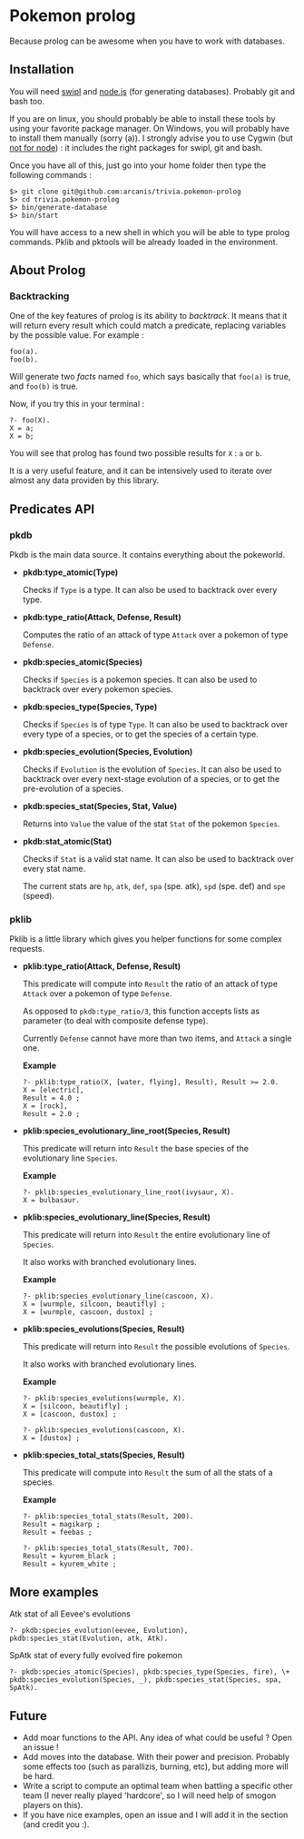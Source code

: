 # Pokemon prolog

Because prolog can be awesome when you have to work with databases.

## Installation

You will need [swipl](http://www.swi-prolog.org/) and [node.js](http://nodejs.org/) (for generating databases). Probably git and bash too.

If you are on linux, you should probably be able to install these tools by using your favorite package manager. On Windows, you will probably have to install them manually (sorry (a)). I strongly advise you to use Cygwin (but [not for node](http://stackoverflow.com/questions/10043177/node-js-cygwin-not-supported)) : it includes the right packages for swipl, git and bash.

Once you have all of this, just go into your home folder then type the following commands :

    $> git clone git@github.com:arcanis/trivia.pokemon-prolog
    $> cd trivia.pokemon-prolog
    $> bin/generate-database
    $> bin/start

You will have access to a new shell in which you will be able to type prolog commands. Pklib and pktools will be already loaded in the environment.

## About Prolog

### Backtracking

One of the key features of prolog is its ability to *backtrack*. It means that it will return every result which could match a predicate, replacing variables by the possible value. For example :

    foo(a).
    foo(b).

Will generate two *facts* named `foo`, which says basically that `foo(a)` is true, and `foo(b)` is true.

Now, if you try this in your terminal :

    ?- foo(X).
    X = a;
    X = b;

You will see that prolog has found two possible results for `X` : `a` or `b`.

It is a very useful feature, and it can be intensively used to iterate over almost any data providen by this library.

## Predicates API

### pkdb

Pkdb is the main data source. It contains everything about the pokeworld.

- **pkdb:type_atomic(Type)**

  Checks if `Type` is a type. It can also be used to backtrack over every type.

- **pkdb:type_ratio(Attack, Defense, Result)**

  Computes the ratio of an attack of type `Attack` over a pokemon of type `Defense`.

- **pkdb:species_atomic(Species)**

  Checks if `Species` is a pokemon species. It can also be used to backtrack over every pokemon species.

- **pkdb:species_type(Species, Type)**

  Checks if `Species` is of type `Type`. It can also be used to backtrack over every type of a species, or to get the species of a certain type.

- **pkdb:species_evolution(Species, Evolution)**

  Checks if `Evolution` is the evolution of `Species`. It can also be used to backtrack over every next-stage evolution of a species, or to get the pre-evolution of a species.

- **pkdb:species_stat(Species, Stat, Value)**

  Returns into `Value` the value of the stat `Stat` of the pokemon `Species`.

- **pkdb:stat_atomic(Stat)**

  Checks if `Stat` is a valid stat name. It can also be used to backtrack over every stat name.

  The current stats are `hp`, `atk`, `def`, `spa` (spe. atk), `spd` (spe. def) and `spe` (speed).

### pklib

Pklib is a little library which gives you helper functions for some complex requests.

- **pklib:type_ratio(Attack, Defense, Result)**

  This predicate will compute into `Result` the ratio of an attack of type `Attack` over a pokemon of type `Defense`.

  As opposed to `pkdb:type_ratio/3`, this function accepts lists as parameter (to deal with composite defense type).

  Currently `Defense` cannot have more than two items, and `Attack` a single one.

  **Example**

      ?- pklib:type_ratio(X, [water, flying], Result), Result >= 2.0.
      X = [electric],
      Result = 4.0 ;
      X = [rock],
      Result = 2.0 ;

- **pklib:species_evolutionary_line_root(Species, Result)**

  This predicate will return into `Result` the base species of the evolutionary line `Species`.

  **Example**

      ?- pklib:species_evolutionary_line_root(ivysaur, X).
      X = bulbasaur.

- **pklib:species_evolutionary_line(Species, Result)**

  This predicate will return into `Result` the entire evolutionary line of `Species`.

  It also works with branched evolutionary lines.

  **Example**

      ?- pklib:species_evolutionary_line(cascoon, X).
      X = [wurmple, silcoon, beautifly] ;
      X = [wurmple, cascoon, dustox] ;

- **pklib:species_evolutions(Species, Result)**

  This predicate will return into `Result` the possible evolutions of `Species`.

  It also works with branched evolutionary lines.

  **Example**

      ?- pklib:species_evolutions(wurmple, X).
      X = [silcoon, beautifly] ;
      X = [cascoon, dustox] ;

      ?- pklib:species_evolutions(cascoon, X).
      X = [dustox] ;

- **pklib:species_total_stats(Species, Result)**

  This predicate will compute into `Result` the sum of all the stats of a species.

  **Example**

      ?- pklib:species_total_stats(Result, 200).
      Result = magikarp ;
      Result = feebas ;

      ?- pklib:species_total_stats(Result, 700).
      Result = kyurem_black ;
      Result = kyurem_white ;

## More examples

Atk stat of all Eevee's evolutions

    ?- pkdb:species_evolution(eevee, Evolution), pkdb:species_stat(Evolution, atk, Atk).

SpAtk stat of every fully evolved fire pokemon

    ?- pkdb:species_atomic(Species), pkdb:species_type(Species, fire), \+ pkdb:species_evolution(Species, _), pkdb:species_stat(Species, spa, SpAtk).

## Future

- Add moar functions to the API. Any idea of what could be useful ? Open an issue !
- Add moves into the database. With their power and precision. Probably some effects too (such as parallizis, burning, etc), but adding more will be hard.
- Write a script to compute an optimal team when battling a specific other team (I never really played 'hardcore', so I will need help of smogon players on this).
- If you have nice examples, open an issue and I will add it in the section (and credit you :).
